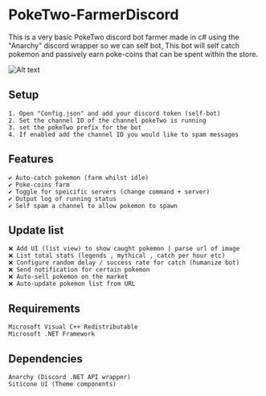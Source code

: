 # PokeTwo-FarmerDiscord
This is a very basic PokeTwo discord bot farmer made in c# using the "Anarchy" discord wrapper so we can self bot, This bot will self catch pokemon and passively earn poke-coins that can be spent within the store.

![Alt text](https://github.com/HDzzzz/PokeTwo-FarmerDiscord/blob/main/Media/PokeTwo.png "Example")


## Setup
```
1. Open "Config.json" and add your discord token (self-bot)
2. Set the channel ID of the channel pokeTwo is running
3. set the pokeTwo prefix for the bot
4. If enabled add the channel ID you would like to spam messages
```

## Features
```
✔️ Auto-catch pokemon (farm whilst idle)
✔️ Poke-coins farm
✔️ Toggle for speicific servers (change command + server)
✔️ Output log of running status
✔️ Self spam a channel to allow pokemon to spawn
```

## Update list
```
❌ Add UI (list view) to show caught pokemon | parse url of image
❌ List total stats (legends , mythical , catch per hour etc)
❌ Configure random delay / success rate for catch (humanize bot)
❌ Send notification for certain pokemon
❌ Auto-sell pokemon on the market 
❌ Auto-update pokemon list from URL
```

## Requirements
```
Microsoft Visual C++ Redistributable
Microsoft .NET Framework 
```

## Dependencies
```
Anarchy (Discord .NET API wrapper)
Siticone UI (Theme components)
```
